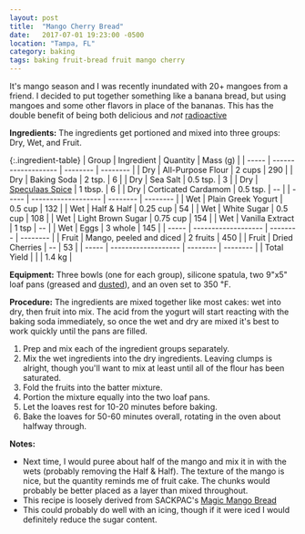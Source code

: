 ```yaml
---
layout: post
title:  "Mango Cherry Bread"
date:   2017-07-01 19:23:00 -0500
location: "Tampa, FL"
category: baking
tags: baking fruit-bread fruit mango cherry
---
```


It's mango season and I was recently inundated with 20+ mangoes from a friend.
I decided to put together something like a banana bread, but using mangoes and some other flavors in place of the bananas.
This has the double benefit of being both delicious and <em>not</em> <a href="https://en.wikipedia.org/wiki/Banana_equivalent_dose">radioactive</a>

<strong>Ingredients:</strong>
The ingredients get portioned and mixed into three groups: Dry, Wet, and Fruit.

{:.ingredient-table}
| Group | Ingredient          | Quantity | Mass (g) |
| ----- | ------------------- | -------- | -------- |
| Dry   | All-Purpose Flour   | 2 cups   | 290      |
| Dry   | Baking Soda         | 2 tsp.   | 6        |
| Dry   | Sea Salt            | 0.5 tsp. | 3        |
| Dry   | <a href="http://www.kingarthurflour.com/shop/items/speculaas-spice">Speculaas Spice</a>  | 1 tbsp.  | 6        |
| Dry   | Corticated Cardamom | 0.5 tsp. | --       |
| ----- | ------------------- | -------- | -------- |
| Wet   | Plain Greek Yogurt  | 0.5 cup  | 132      |
| Wet   | Half & Half         | 0.25 cup | 54       |
| Wet   | White Sugar         | 0.5 cup  | 108      |
| Wet   | Light Brown Sugar   | 0.75 cup | 154      |
| Wet   | Vanilla Extract     | 1 tsp    | --       |
| Wet   | Eggs                | 3 whole  | 145      |
| ----- | ------------------- | -------- | -------- |
| Fruit | Mango, peeled and diced | 2 fruits | 450  |
| Fruit | Dried Cherries      | --       | 53       |
| ----- | ------------------- | -------- | -------- |
| Total Yield   |             |          | 1.4 kg   |

<strong>Equipment:</strong>
Three bowls (one for each group), silicone spatula, two 9"x5" loaf pans (greased and <a href="#">dusted</a>), and an oven set to 350 ℉.


<strong>Procedure:</strong>
The ingredients are mixed together like most cakes: wet into dry, then fruit into mix.
The acid from the yogurt will start reacting with the baking soda immediately, so once the wet and dry are mixed it's best to work quickly until the pans are filled.

<ol>
  <li>Prep and mix each of the ingredient groups separately.</li>
  <li>Mix the wet ingredients into the dry ingredients. Leaving clumps is alright, though you'll want to mix at least until all of the flour has been saturated.</li>
  <li>Fold the fruits into the batter mixture.</li>
  <li>Portion the mixture equally into the two loaf pans.</li>
  <li>Let the loaves rest for 10-20 minutes before baking.</li>
  <li>Bake the loaves for 50-60 minutes overall, rotating in the oven about halfway through.</li>
</ol>

<strong>Notes:</strong>
<ul>
  <li>Next time, I would puree about half of the mango and mix it in with the wets (probably removing the Half & Half). The texture of the mango is nice, but the quantity reminds me of fruit cake. The chunks would probably be better placed as a layer than mixed throughout.</li>
  <li>This recipe is loosely derived from SACKPAC's <a href="http://allrecipes.com/recipe/22516/magic-mango-bread/">Magic Mango Bread</a></li>
  <li>This could probably do well with an icing, though if it were iced I would definitely reduce the sugar content.</li>
</ul>
